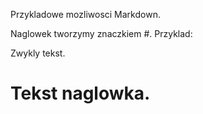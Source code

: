 Przykladowe mozliwosci Markdown.

Naglowek tworzymy znaczkiem #. Przyklad:

Zwykly tekst.
# Tekst naglowka.
